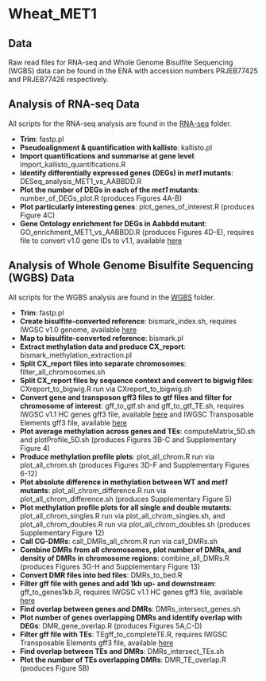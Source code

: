 # Wheat_MET1

## Data
Raw read files for RNA-seq and Whole Genome Bisulfite Sequencing (WGBS) data can be found in the ENA with accession numbers PRJEB77425 and PRJEB77426 respectively.  

## Analysis of RNA-seq Data  

All scripts for the RNA-seq analysis are found in the [RNA-seq](https://github.com/Borrill-Lab/Wheat_MET1/tree/main/RNA-seq) folder.  

- **Trim**: fastp.pl
- **Pseudoalignment & quantification with kallisto**: kallisto.pl
- **Import quantifications and summarise at gene level**: import_kallisto_quantifications.R
- **Identify differentially expressed genes (DEGs) in *met1* mutants**: DESeq_analysis_MET1_vs_AABBDD.R
- **Plot the number of DEGs in each of the *met1* mutants**: number_of_DEGs_plot.R (produces Figures 4A-B)
- **Plot particularly interesting genes**: plot_genes_of_interest.R (produces Figure 4C)
- **Gene Ontology enrichment for DEGs in Aabbdd mutant**: GO_enrichment_MET1_vs_AABBDD.R (produces Figures 4D-E), requires file to convert v1.0 gene IDs to v1.1, available [here](https://github.com/Borrill-Lab/WheatFlagLeafSenescence/blob/master/data/genes_to_transfer_qcov90_pident99_same_ID.csv)

## Analysis of Whole Genome Bisulfite Sequencing (WGBS) Data

All scripts for the WGBS analysis are found in the [WGBS](https://github.com/Borrill-Lab/Wheat_MET1/tree/main/WGBS) folder.  
  
- **Trim**: fastp.pl
- **Create bisulfite-converted reference**: bismark_index.sh, requires IWGSC v1.0 genome, available [here](https://urgi.versailles.inra.fr/download/iwgsc/IWGSC_RefSeq_Assemblies/v1.0/)  
- **Map to bisulfite-converted reference**: bismark.pl  
- **Extract methylation data and produce CX_report**: bismark_methylation_extraction.pl  
- **Split CX_report files into separate chromosomes**: filter_all_chromosomes.sh
- **Split CX_report files by sequence context and convert to bigwig files**: CXreport_to_bigwig.R run via CXreport_to_bigwig.sh 
- **Convert gene and transposon gff3 files to gtf files and filter for chromosome of interest**: gff_to_gtf.sh and gff_to_gtf_TE.sh, requires IWGSC v1.1 HC genes gff3 file, available [here](https://urgi.versailles.inra.fr/download/iwgsc/IWGSC_RefSeq_Annotations/v1.1/) and IWGSC Transposable Elements gff3 file, available [here](https://urgi.versailles.inra.fr/download/iwgsc/IWGSC_RefSeq_Annotations/v1.0/)
- **Plot average methylation across genes and TEs**: computeMatrix_5D.sh and plotProfile_5D.sh (produces Figures 3B-C and Supplementary Figure 4) 
- **Produce methylation profile plots**: plot_all_chrom.R run via plot_all_chrom.sh (produces Figures 3D-F and Supplementary Figures 6-12)  
- **Plot absolute difference in methylation between WT and *met1* mutants**: plot_all_chrom_difference.R run via plot_all_chrom_difference.sh (produces Supplementary Figure 5)  
- **Plot methylation profile plots for all single and double mutants**: plot_all_chrom_singles.R run via plot_all_chrom_singles.sh, and plot_all_chrom_doubles.R run via plot_all_chrom_doubles.sh (produces Supplementary Figure 12)  
- **Call CG-DMRs**: call_DMRs_all_chrom.R run via call_DMRs.sh  
- **Combine DMRs from all chromosomes, plot number of DMRs, and density of DMRs in chromosome regions**: combine_all_DMRs.R (produces Figures 3G-H and Supplementary Figure 13)  
- **Convert DMR files into bed files**: DMRs_to_bed.R  
- **Filter gff file with genes and add 1kb up- and downstream**: gff_to_genes1kb.R, requires IWGSC v1.1 HC genes gff3 file, available [here](https://urgi.versailles.inra.fr/download/iwgsc/IWGSC_RefSeq_Annotations/v1.1/)   
- **Find overlap between genes and DMRs**: DMRs_intersect_genes.sh  
- **Plot number of genes overlapping DMRs and identify overlap with DEGs**: DMR_gene_overlap.R (produces Figures 5A,C-D)  
- **Filter gff file with TEs**: TEgff_to_completeTE.R, requires IWGSC Transposable Elements gff3 file, available [here](https://urgi.versailles.inra.fr/download/iwgsc/IWGSC_RefSeq_Annotations/v1.0/)  
- **Find overlap between TEs and DMRs**: DMRs_intersect_TEs.sh  
- **Plot the number of TEs overlapping DMRs**: DMR_TE_overlap.R (produces Figure 5B)
